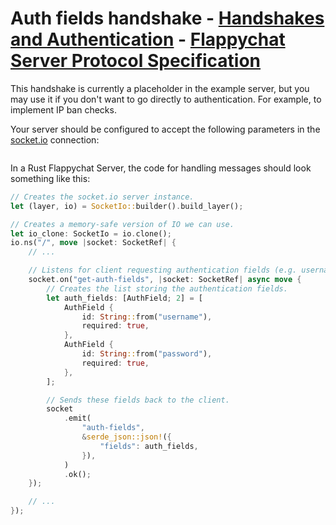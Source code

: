 # Auth fields handshake - [Handshakes and Authentication](index.md) - [Flappychat Server Protocol Specification](../index.md)

This handshake is currently a placeholder in the example server, but you may use it if you don't want to go directly to authentication. For example, to implement IP ban checks.

Your server should be configured to accept the following parameters in the [socket.io](https://socket.io) connection:

```typescript
```

In a Rust Flappychat Server, the code for handling messages should look something like this:

```rust
// Creates the socket.io server instance.
let (layer, io) = SocketIo::builder().build_layer();

// Creates a memory-safe version of IO we can use.
let io_clone: SocketIo = io.clone();
io.ns("/", move |socket: SocketRef| {
    // ...

    // Listens for client requesting authentication fields (e.g. username, password.)
    socket.on("get-auth-fields", |socket: SocketRef| async move {
        // Creates the list storing the authentication fields.
        let auth_fields: [AuthField; 2] = [
            AuthField {
                id: String::from("username"),
                required: true,
            },
            AuthField {
                id: String::from("password"),
                required: true,
            },
        ];

        // Sends these fields back to the client.
        socket
            .emit(
                "auth-fields",
                &serde_json::json!({
                    "fields": auth_fields,
                }),
            )
            .ok();
    });

    // ...
});
```
